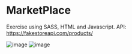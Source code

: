 # MarketPlace

Exercise using SASS, HTML and Javascript.
API: https://fakestoreapi.com/products/

![image](https://github.com/wmvieira21/MarketPlace/assets/90009567/de4efaf3-a98a-457e-89e6-86dd3706abe1)
![image](https://github.com/wmvieira21/MarketPlace/assets/90009567/a59e82ff-606c-4c93-9caf-f7391e80d546)
